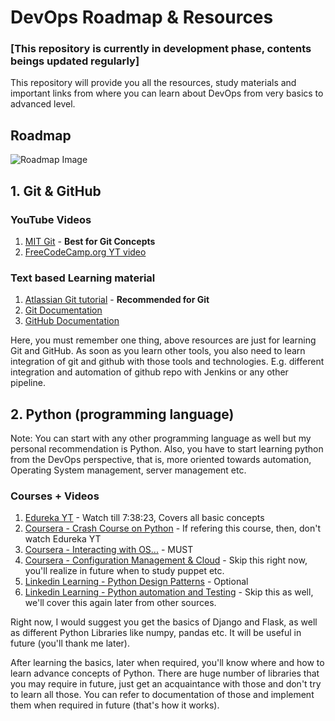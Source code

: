 # DevOps Roadmap & Resources
### [This repository is currently in development phase, contents beings updated regularly]
This repository will provide you all the resources, study materials and important links from where you can learn about DevOps from very basics to advanced level.

## Roadmap
![Roadmap Image](https://roadmap.sh/roadmaps/devops.png)

## 1. Git & GitHub
### YouTube Videos
  1. [MIT Git](https://www.youtube.com/watch?v=2sjqTHE0zok) - **Best for Git Concepts**
  2. [FreeCodeCamp.org YT video](https://www.youtube.com/watch?v=RGOj5yH7evk)

### Text based Learning material
  1. [Atlassian Git tutorial](https://www.atlassian.com/git/tutorials) - **Recommended for Git**
  2. [Git Documentation](https://git-scm.com/docs)
  3. [GitHub Documentation](https://docs.github.com/en/get-started/quickstart)

Here, you must remember one thing, above resources are just for learning Git and GitHub. As soon as you learn other tools, you also need to learn integration of git and github with those tools and technologies. E.g. different integration and automation of github repo with Jenkins or any other pipeline.

## 2. Python (programming language)
Note: You can start with any other programming language as well but my personal recommendation is Python. Also, you have to start learning python from the DevOps perspective, that is, more oriented towards automation, Operating System management, server management etc.
### Courses + Videos
  1. [Edureka YT](https://www.youtube.com/watch?v=WGJJIrtnfpk) - Watch till 7:38:23, Covers all basic concepts
  1. [Coursera - Crash Course on Python](https://www.coursera.org/learn/python-crash-course?specialization=google-it-automation) - If refering this course, then, don't watch Edureka YT
  2. [Coursera - Interacting with OS...](https://www.coursera.org/learn/python-operating-system?specialization=google-it-automation) - MUST
  3. [Coursera - Configuration Management & Cloud](https://www.coursera.org/learn/configuration-management-cloud?specialization=google-it-automation) - Skip this right now, you'll realize in future when to study puppet etc.
  4. [Linkedin Learning - Python Design Patterns](https://www.linkedin.com/learning/python-design-patterns-14304845) - Optional
  5. [Linkedin Learning - Python automation and Testing](https://www.linkedin.com/learning/python-automation-and-testing) - Skip this as well, we'll cover this again later from other sources.

Right now, I would suggest you get the basics of Django and Flask, as well as different Python Libraries like numpy, pandas etc. It will be useful in future (you'll thank me later).

After learning the basics, later when required, you'll know where and how to learn advance concepts of Python. There are huge number of libraries that you may require in future, just get an acquaintance with those and don't try to learn all those. You can refer to documentation of those and implement them when required in future (that's how it works).
